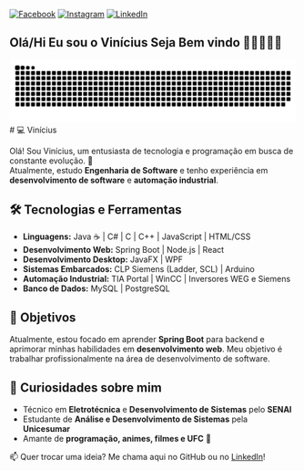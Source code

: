 [![Facebook](https://img.shields.io/badge/Facebook-1877F2?style=for-the-badge&logo=facebook&logoColor=white)](https://www.facebook.com/vinicius.v.santos) [![Instagram](https://img.shields.io/badge/Instagram-E4405F?style=for-the-badge&logo=instagram&logoColor=white)](https://www.instagram.com/vitorino_vini/) [![LinkedIn](https://img.shields.io/badge/LinkedIn-0A66C2?style=for-the-badge&logo=linkedin&logoColor=white)](https://www.linkedin.com/in/viniciusvitorinodossantos/)




## Olá/Hi Eu sou o Vinícius Seja Bem vindo 👋🤓😁🫣🤭

<!--
**ViniciusVitorinoSantos/ViniciusVitorinoSantos** is a ✨ _special_ ✨ repository because its `README.md` (this file) appears on your GitHub profile.

Here are some ideas to get you started:

- 🔭 I’m currently working on ...
- 🌱 I’m currently learning JAVA
- 👯 I’m looking to collaborate on ...
- 🤔 I’m looking for help with ...
- 💬 Ask me about ...
- 📫 How to reach me: ...
- 😄 Pronouns: he/him
- ⚡ Fun fact: ...
-->



<picture>
  <source
    media="(prefers-color-scheme: dark)"
    srcset="https://raw.githubusercontent.com/platane/snk/output/github-contribution-grid-snake-dark.svg"
  />
  <source
    media="(prefers-color-scheme: light)"
    srcset="https://raw.githubusercontent.com/platane/snk/output/github-contribution-grid-snake.svg"
  />
  <img
    alt="github contribution grid snake animation"
    src="https://raw.githubusercontent.com/platane/snk/output/github-contribution-grid-snake.svg"
  />
</picture>
# 💻 Vinícius 

Olá! Sou Vinícius, um entusiasta de tecnologia e programação em busca de constante evolução. 🚀  
Atualmente, estudo **Engenharia de Software** e tenho experiência em **desenvolvimento de software** e **automação industrial**.  

## 🛠️ Tecnologias e Ferramentas  
- **Linguagens:** Java ☕ | C# | C | C++ | JavaScript | HTML/CSS  
- **Desenvolvimento Web:** Spring Boot | Node.js | React  
- **Desenvolvimento Desktop:** JavaFX | WPF  
- **Sistemas Embarcados:** CLP Siemens (Ladder, SCL) | Arduino  
- **Automação Industrial:** TIA Portal | WinCC | Inversores WEG e Siemens  
- **Banco de Dados:** MySQL | PostgreSQL  

## 🎯 Objetivos  
Atualmente, estou focado em aprender **Spring Boot** para backend e aprimorar minhas habilidades em **desenvolvimento web**. Meu objetivo é trabalhar profissionalmente na área de desenvolvimento de software.  

## 📌 Curiosidades sobre mim  
- Técnico em **Eletrotécnica** e **Desenvolvimento de Sistemas** pelo **SENAI**  
- Estudante de **Análise e Desenvolvimento de Sistemas** pela **Unicesumar**  
- Amante de **programação, animes, filmes e UFC** 🥋  

📫 Quer trocar uma ideia? Me chama aqui no GitHub ou no [LinkedIn](https://www.linkedin.com/in/viniciusvitorinodossantos/)!  

